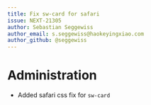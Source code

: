 ```yaml
---
title: Fix sw-card for safari
issue: NEXT-21305
author: Sebastian Seggewiss
author_email: s.seggewiss@haokeyingxiao.com
author_github: @seggewiss
---
```

# Administration
* Added safari css fix for `sw-card` 

